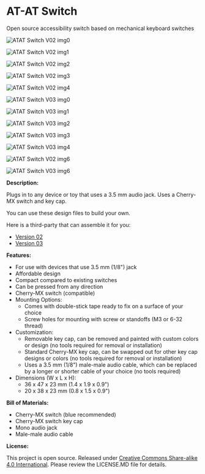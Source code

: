 # AT-AT Switch
Open source accessibility switch based on mechanical keyboard switches

![ATAT Switch V02 img0](https://github.com/musghz/atat-switch/blob/main/media/atat_round_0.jpg)

![ATAT Switch V02 img1](https://github.com/musghz/atat-switch/blob/main/media/atat_round_1.jpg)

![ATAT Switch V02 img2](https://github.com/musghz/atat-switch/blob/main/media/atat_round_2.jpg)

![ATAT Switch V02 img3](https://github.com/musghz/atat-switch/blob/main/media/atat_round_3.jpg)

![ATAT Switch V02 img4](https://github.com/musghz/atat-switch/blob/main/media/atat_round_4.jpg)

![ATAT Switch V03 img0](https://github.com/musghz/atat-switch/blob/main/media/atat_plain_0.jpg)

![ATAT Switch V03 img1](https://github.com/musghz/atat-switch/blob/main/media/atat_plain_1.jpg)

![ATAT Switch V03 img2](https://github.com/musghz/atat-switch/blob/main/media/atat_plain_2.jpg)

![ATAT Switch V03 img3](https://github.com/musghz/atat-switch/blob/main/media/atat_plain_3.jpg)

![ATAT Switch V03 img4](https://github.com/musghz/atat-switch/blob/main/media/atat_plain_4.jpg)

![ATAT Switch V02 img6](https://github.com/musghz/atat-switch/blob/main/media/atat_round_6.png)

![ATAT Switch V03 img6](https://github.com/musghz/atat-switch/blob/main/media/atat_plain_6.png)



**Description:**

Plugs in to any device or toy that uses a 3.5 mm audio jack. Uses a Cherry-MX switch and key cap.

You can use these design files to build your own. 

Here is a third-party that can assemble it for you: 
- [Version 02](https://nautilus-technologies.myshopify.com/products/at-at-accessibility-switch-round-version)
- [Version 03](https://nautilus-technologies.myshopify.com/products/at-at-accessibility-switch-chiclet-version)

**Features:**

- For use with devices that use 3.5 mm (1/8") jack
- Affordable design
- Compact compared to existing switches
- Can be pressed from any direction
- Cherry-MX switch (compatible)
- Mounting Options:
  - Comes with double-stick tape ready to fix on a surface of your choice
  - Screw holes for mounting with screw or standoffs (M3 or 6-32 thread)
- Customization:
  - Removable key cap, can be removed and painted with custom colors or design (no tools required for removal or installation)
  - Standard Cherry-MX key cap, can be swapped out for other key cap designs or colors (no tools required for removal or installation)
  - Uses a 3.5 mm (1/8") male-male audio cable, which can be replaced by a longer or shorter cable of your choice (no tools required)
- Dimensions (W x L x H): 
  - 36 x 47 x 23 mm (1.4 x 1.9 x 0.9")
  - 20 x 38 x 23 mm (0.8 x 1.5 x 0.9")

**Bill of Materials:**

- Cherry-MX switch (blue recommended)
- Cherry-MX switch key cap
- Mono audio jack
- Male-male audio cable

**License:**

This project is open source. Released under [Creative Commons Share-alike 4.0 International](https://creativecommons.org/licenses/by-sa/4.0/). Please review the LICENSE.MD file for details.
